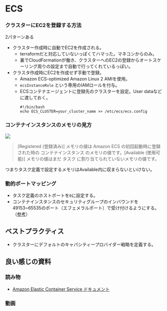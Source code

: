 # ECS


### クラスターにEC2を登録する方法

2パターンある
- クラスター作成時に自動でEC2を作成される。
  - terraformだと対応していないっぽくてハマった。マネコンからのみ。
  - 裏でCloudFormationが働き、クラスターへのEC2の登録からオートスケーリング周りの設定まで自動で行ってくれているっぽい。
- クラスタ作成時にEC2を作成せず手動で登録。
  - Amazon ECS-optimized Amazon Linux 2 AMIを使用。
  - `ecsInstanceRole` という専用のIAMロールを付与。
  - ECSコンテナエージェントに登録先のクラスターを設定。User dataなどに渡しておく。
    ```
    #!/bin/bash
    echo ECS_CLUSTER=your_cluster_name >> /etc/ecs/ecs.config
    ```

### コンテナインスタンスのメモリの見方

<img src="https://docs.aws.amazon.com/ja_jp/AmazonECS/latest/developerguide/images/instance-memory.png">  

>[Registered (登録済み)] メモリの値は Amazon ECS の初回起動時に登録された時の コンテナインスタンス のメモリの値です。[Available (使用可能)] メモリの値はまだ タスク に割り当てられていないメモリの値です。

つまりタスク定義で設定するメモリはAvailable内に収まらないといけない。

### 動的ポートマッピング
- タスク定義のホストポートを`0`に設定する。
- コンテナインスタンスのセキュリティグループのインバウンドを49153~65535のポート（エフェメラルポート）で受け付けるようにする。（[参考](https://aws.amazon.com/jp/premiumsupport/knowledge-center/dynamic-port-mapping-ecs/)）
## ベストプラクティス
- クラスターにデフォルトのキャパシティープロバイダー戦略を定義する。
## 良い感じの資料
### 読み物
- [Amazon Elastic Container Service ドキュメント](https://docs.aws.amazon.com/ja_jp/ecs/index.html)
### 動画